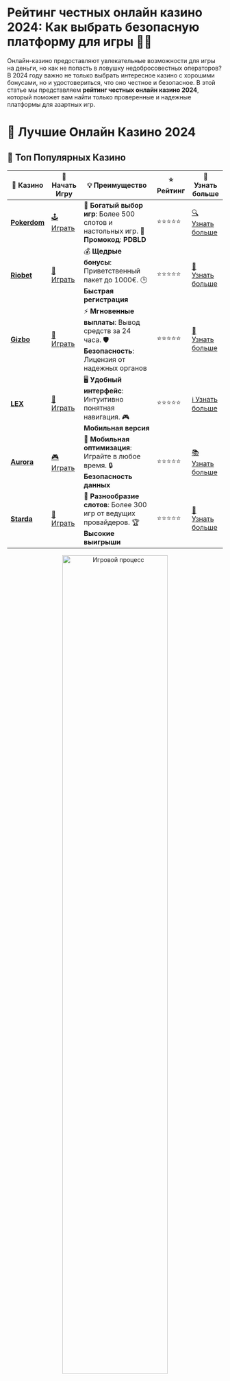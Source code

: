 # **Рейтинг честных онлайн казино 2024: Как выбрать безопасную платформу для игры 🎰💎**

Онлайн-казино предоставляют увлекательные возможности для игры на деньги, но как не попасть в ловушку недобросовестных операторов? В 2024 году важно не только выбрать интересное казино с хорошими бонусами, но и удостовериться, что оно честное и безопасное. В этой статье мы представляем **рейтинг честных онлайн казино 2024**, который поможет вам найти только проверенные и надежные платформы для азартных игр.

# 🎰 Лучшие Онлайн Казино 2024

## 🌟 Топ Популярных Казино

| 🎲 **Казино** | 🔗 **Начать Игру** | 💡 **Преимущество** | ⭐ **Рейтинг** | 🔗 **Узнать больше** |
|--------------|---------------------|---------------------|----------------|----------------------|
| [**Pokerdom**](https://brandplay.link/4k77v2yx) | [🕹️ Играть](https://brandplay.link/4k77v2yx) | 🎉 **Богатый выбор игр**: Более 500 слотов и настольных игр. 🎁 **Промокод**: **PDBLD** | ⭐⭐⭐⭐⭐ | [🔍 Узнать больше](https://brandplay.link/4k77v2yx) |
| [**Riobet**](https://brandplay.link/7xBLTPyj) | [🎰 Играть](https://brandplay.link/7xBLTPyj) | 💰 **Щедрые бонусы**: Приветственный пакет до 1000€. 🕒 **Быстрая регистрация** | ⭐⭐⭐⭐⭐ | [📖 Узнать больше](https://brandplay.link/7xBLTPyj) |
| [**Gizbo**](https://brandplay.link/bprXw4YV) | [🎲 Играть](https://brandplay.link/bprXw4YV) | ⚡ **Мгновенные выплаты**: Вывод средств за 24 часа. 🛡️ **Безопасность**: Лицензия от надежных органов | ⭐⭐⭐⭐⭐ | [📝 Узнать больше](https://brandplay.link/bprXw4YV) |
| [**LEX**](https://brandplay.link/zW4hdDFV) | [🤑 Играть](https://brandplay.link/zW4hdDFV) | 🖥️ **Удобный интерфейс**: Интуитивно понятная навигация. 🎮 **Мобильная версия** | ⭐⭐⭐⭐⭐ | [ℹ️ Узнать больше](https://brandplay.link/zW4hdDFV) |
| [**Aurora**](https://10trafic-stat2.com/click/668546556bcc6313411604bd/6766/13032/subaccount) | [🎮 Играть](https://10trafic-stat2.com/click/668546556bcc6313411604bd/6766/13032/subaccount) | 📱 **Мобильная оптимизация**: Играйте в любое время. 🔒 **Безопасность данных** | ⭐⭐⭐⭐⭐ | [📚 Узнать больше](https://10trafic-stat2.com/click/668546556bcc6313411604bd/6766/13032/subaccount) |
| [**Starda**](https://brandplay.link/fB7xwRFL) | [🎯 Играть](https://brandplay.link/fB7xwRFL) | 🎰 **Разнообразие слотов**: Более 300 игр от ведущих провайдеров. 🏆 **Высокие выигрыши** | ⭐⭐⭐⭐⭐ | [🔎 Узнать больше](https://brandplay.link/fB7xwRFL) |

<div align="center">
    <img src="https://i.pinimg.com/originals/87/9e/b9/879eb9354dd0699582408b68f2e253b2.gif" alt="Игровой процесс" width="70%">
</div>

## 💎 Лучшие Бонусы и Акции

| 🎲 **Казино** | 🔗 **Начать Игру** | 💡 **Преимущество** | ⭐ **Рейтинг** | 🔗 **Узнать больше** |
|--------------|---------------------|---------------------|----------------|----------------------|
| [**Kometa**](https://brandplay.link/8ZymQJV8) | [🎰 Играть](https://brandplay.link/8ZymQJV8) | 🎁 **Эксклюзивные бонусы**: Регулярные акции и промо. 🔄 **Программы лояльности** | ⭐⭐⭐⭐☆ | [🔍 Узнать больше](https://brandplay.link/8ZymQJV8) |
| [**R7**](https://brandplay.link/bMd3Yjsw) | [🕹️ Играть](https://brandplay.link/bMd3Yjsw) | 🕒 **Круглосуточная поддержка**: Всегда на связи. 💸 **Высокие лимиты** | ⭐⭐⭐⭐☆ | [📖 Узнать больше](https://brandplay.link/bMd3Yjsw) |
| [**7K**](https://brandplay.link/BvQyFShp) | [🎲 Играть](https://brandplay.link/BvQyFShp) | 🌟 **Эксклюзивные бонусы**: Только для VIP игроков. 🎉 **Сезонные акции** | ⭐⭐⭐⭐☆ | [📝 Узнать больше](https://brandplay.link/BvQyFShp) |
| [**Kent**](https://brandplay.link/Fv2WP3js) | [🤑 Играть](https://brandplay.link/Fv2WP3js) | 📈 **Высокий RTP**: Более 98%. 💼 **Профессиональная поддержка** | ⭐⭐⭐⭐☆ | [ℹ️ Узнать больше](https://brandplay.link/Fv2WP3js) |
| [**1Xslots**](https://brandplay.link/hSB1khtr) | [🎮 Играть](https://brandplay.link/hSB1khtr) | 🎉 **Множество акций**: Еженедельные бонусы и турниры. 🛡️ **Безопасность** | ⭐⭐⭐⭐☆ | [📚 Узнать больше](https://brandplay.link/hSB1khtr) |
| [**Gama**](https://brandplay.link/j6NMKsDz) | [🎯 Играть](https://brandplay.link/j6NMKsDz) | 🔍 **Интуитивный интерфейс**: Легкость использования. 🏅 **Престижные турниры** | ⭐⭐⭐⭐☆ | [🔎 Узнать больше](https://brandplay.link/j6NMKsDz) |

<div align="center">
    <img src="https://i.pinimg.com/originals/87/9e/b9/879eb9354dd0699582408b68f2e253b2.gif" alt="Игровой процесс" width="70%">
</div>

## 🚀 Быстрые Выигрыши и Поддержка

| 🎲 **Казино** | 🔗 **Начать Игру** | 💡 **Преимущество** | ⭐ **Рейтинг** | 🔗 **Узнать больше** |
|--------------|---------------------|---------------------|----------------|----------------------|
| [**Onion**](https://brandplay.link/zBGRVpQ9) | [🎰 Играть](https://brandplay.link/zBGRVpQ9) | 🤑 **Низкие ставки**: Идеально для начинающих. 🔄 **Быстрые выводы** | ⭐⭐⭐⭐☆ | [🔍 Узнать больше](https://brandplay.link/zBGRVpQ9) |
| [**Чемпион**](https://temon-gter.cfd/go/lRq?p80412p304504pcc44t17455) | [🕹️ Играть](https://temon-gter.cfd/go/lRq?p80412p304504pcc44t17455) | 🏅 **Лояльная программа**: Награды за активность. 🎁 **Ежемесячные бонусы** | ⭐⭐⭐⭐☆ | [📖 Узнать больше](https://temon-gter.cfd/go/lRq?p80412p304504pcc44t17455) |
| [**Vavada**](https://vavadapartner.pro/?promo=ea5c9275-6854-4505-94fc-95ab18221945-linkb2) | [🎲 Играть](https://vavadapartner.pro/?promo=ea5c9275-6854-4505-94fc-95ab18221945-linkb2) | 🚀 **Быстрая регистрация**: Начните играть мгновенно. 🔐 **Безопасные транзакции** | ⭐⭐⭐⭐☆ | [📝 Узнать больше](https://vavadapartner.pro/?promo=ea5c9275-6854-4505-94fc-95ab18221945-linkb2) |
| [**Friends**](https://gofriends.kim/linkb2) | [🤑 Играть](https://gofriends.kim/linkb2) | 🤝 **Социальные игры**: Играйте с друзьями. 🌐 **Мультиплатформенность** | ⭐⭐⭐⭐☆ | [ℹ️ Узнать больше](https://gofriends.kim/linkb2) |
| [**1WIN**](https://brandplay.link/smXVpBbG) | [🎮 Играть](https://brandplay.link/smXVpBbG) | 🏆 **Спортивные ставки**: Широкий выбор видов спорта. 💵 **Высокие коэффициенты** | ⭐⭐⭐⭐☆ | [📚 Узнать больше](https://brandplay.link/smXVpBbG) |
| [**Drip**](https://drp-ircp01.com/c07e6a3db) | [🎯 Играть](https://drp-ircp01.com/c07e6a3db) | 🌐 **Инновационные игры**: Новейшие игровые технологии. 🛡️ **Высокая безопасность** | ⭐⭐⭐⭐☆ | [🔎 Узнать больше](https://drp-ircp01.com/c07e6a3db) |
| [**JoyCasino**](https://rpc30.call2me.pro/?/ru/registration?apkpop=0&partner=p24970p3291217pc98f) | [🎰 Играть](https://rpc30.call2me.pro/?/ru/registration?apkpop=0&partner=p24970p3291217pc98f) | 🎁 **Приятные бонусы**: Ежедневные акции и подарки. 🕹️ **Разнообразие игр** | ⭐⭐⭐⭐☆ | [🔍 Узнать больше](https://rpc30.call2me.pro/?/ru/registration?apkpop=0&partner=p24970p3291217pc98f) |

<div align="center">
    <img src="https://i.pinimg.com/originals/87/9e/b9/879eb9354dd0699582408b68f2e253b2.gif" alt="Игровой процесс" width="70%">
</div>
---

✨ **Выбирайте лучшее казино для себя и наслаждайтесь игрой! Удачи!** ✨
![Рейтинг честных онлайн казино](https://i.pinimg.com/originals/a9/29/6e/a9296ea1cf6a7c20a985e593451f0323.png)

## Как выбрать честное онлайн казино в 2024 году? 🤔

Выбор надежного и честного онлайн казино — это первый и важнейший шаг на пути к успешной игре. Чтобы не столкнуться с мошенничеством или недобросовестными операциями, необходимо обратить внимание на несколько ключевых факторов.

### 1. **Лицензия и регулирование** 🔐

Лицензия от авторитетного регулирующего органа — это первый и главный индикатор честности онлайн казино. В 2024 году казино с лицензией от **Malta Gaming Authority (MGA)**, **UK Gambling Commission**, **Curacao eGaming** или других известных регуляторов гарантируют, что их действия проверяются и регулируются на международном уровне.

### 2. **Прозрачность и честные условия** 📜

Честное онлайн казино всегда должно быть прозрачным в отношении своих условий. Внимательно читайте правила, бонусные условия и требования по ставкам. Казино, которые предоставляют честные условия, не скрывают никаких штрафных санкций или скрытых комиссий.

### 3. **Качество софта и провайдеры** 🎮

Хорошее казино работает с проверенными и уважаемыми провайдерами, такими как **NetEnt**, **Pragmatic Play**, **Microgaming** и другие. Эти компании обеспечивают честные игровые процессы с генераторами случайных чисел (RNG), которые гарантируют случайность и справедливость исходов.

### 4. **Отсутствие мошеннических схем** 🚫

Честные онлайн казино имеют положительные отзывы от игроков и прозрачную историю. Обратите внимание на общие впечатления пользователей, чтобы избежать платформ с плохими отзывами, не выплачивающими выигрыши или применяющими нечестные практики.

### 5. **Быстрая и безопасная обработка выплат** 💳

Честное казино всегда работает с проверенными методами пополнения счета и вывода средств. Казино, которые задерживают выплаты или ставят непомерные препятствия для вывода выигрышей, не заслуживают доверия.

## Что входит в **рейтинг честных онлайн казино 2024**? 🏆

Мы составили **рейтинг честных онлайн казино 2024** на основе надежности, репутации, прозрачности и качества услуг. Вот несколько критериев, по которым казино попадают в этот рейтинг.

### 1. **Лицензия от авторитетных регуляторов** 🔑

В 2024 году важно выбирать казино с действующими лицензиями от уважаемых международных органов. Лицензированные казино строго следят за соблюдением стандартов безопасности и честности.

### 2. **Честные условия бонусов и ставок** 🎁

Платформы с прозрачными и четкими условиями предлагают бонусы, которые легко отыграть, без скрытых комиссий и уловок. Проверяйте всегда правила акций и бонусов.

### 3. **Генератор случайных чисел (RNG)** ⚙️

Самые честные казино 2024 года используют генератор случайных чисел (RNG), который гарантирует, что результаты игры будут случайными и непредсказуемыми. Это предотвращает манипуляции с результатами и обеспечивает справедливость.

### 4. **Положительные отзывы игроков** 🌟

Репутация казино среди игроков играет важную роль в его честности. Игроки часто делятся своими впечатлениями на форумах и в отзывах, что помогает выявить честные платформы.

### 5. **Поддержка игроков и разрешение споров** 🛠️

Если возникают вопросы или проблемы, качественная служба поддержки должна быть доступна для помощи в любое время. Честные онлайн казино быстро реагируют на запросы и решают любые споры.

## Как узнать, что казино честное? ✅

Для того чтобы быть уверенным, что казино честное, обратите внимание на следующие признаки:

### 1. **Регулярные аудиты** 📊

Проверенные онлайн казино регулярно проходят аудиты от независимых организаций, таких как **eCOGRA**, которые подтверждают честность и корректность работы казино.

### 2. **Прозрачные выплаты** 💸

Платформы с хорошей репутацией не задерживают выводы и всегда обеспечивают прозрачные условия для всех транзакций. Если вывод средств затруднен или занимает много времени, это может быть сигналом о нечестной работе казино.

### 3. **Честные отзывы игроков** 💬

Игроки всегда делятся множеством отзывов на форумах и в социальных сетях, поэтому важно изучить мнения других пользователей. Если казино имеет множество отрицательных отзывов о нечестных играх или выводах, лучше отказаться от него.

## Где найти **честные казино 2024 года**? 🌍

Существует несколько проверенных ресурсов и платформ, которые помогают найти **честные онлайн казино 2024 года**. Эти сайты обычно включают в себя:

- **Списки лицензированных казино**
- **Оценки и рейтинги от независимых экспертов**
- **Отзывы реальных игроков**
- **Информацию о бонусах и акциях**

Использование этих ресурсов поможет вам найти честные и безопасные казино, где вы сможете наслаждаться игрой и выигрывать без риска.

## Заключение: как выбрать честное казино? 🏅

Выбирая **честное онлайн казино**, важно учитывать лицензирование, репутацию, отзывы игроков и условия бонусов. В 2024 году онлайн казино продолжают развиваться, предлагая новые возможности для игроков. Следите за актуальными рейтингами и всегда выбирайте платформы с хорошими отзывами и прозрачной историей. Тогда ваше увлечение азартными играми будет не только захватывающим, но и безопасным.

Желаем вам удачи и честных выигрышей в 2024 году! 🍀🎰
